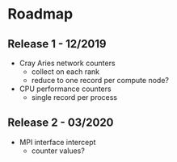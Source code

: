 Roadmap
=======

Release 1 - 12/2019
---------
* Cray Aries network counters
  * collect on each rank
  * reduce to one record per compute node?
* CPU performance counters
  * single record per process

Release 2 - 03/2020
---------
* MPI interface intercept
  * counter values?

